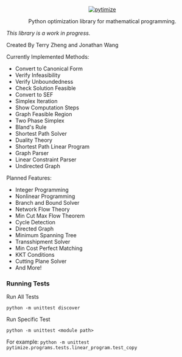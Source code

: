 <p align="center">
  <a href="">
    <img alt="pytimize" src="https://terrytm.com/files/pytimize.png">
  </a>
</p>

<p align="center">
  Python optimization library for mathematical programming.
</p>


*This library is a work in progress.*

Created By Terry Zheng and Jonathan Wang

Currently Implemented Methods:
* Convert to Canonical Form
* Verify Infeasibility
* Verify Unboundedness
* Check Solution Feasible
* Convert to SEF
* Simplex Iteration
* Show Computation Steps
* Graph Feasible Region
* Two Phase Simplex
* Bland's Rule
* Shortest Path Solver
* Duality Theory
* Shortest Path Linear Program
* Graph Parser
* Linear Constraint Parser
* Undirected Graph

Planned Features:
* Integer Programming
* Nonlinear Programming
* Branch and Bound Solver
* Network Flow Theory
* Min Cut Max Flow Theorem
* Cycle Detection
* Directed Graph
* Minimum Spanning Tree
* Transshipment Solver
* Min Cost Perfect Matching
* KKT Conditions
* Cutting Plane Solver
* And More!

### Running Tests

Run All Tests

`python -m unittest discover`

Run Specific Test

`python -m unittest <module path>`

For example: `python -m unittest pytimize.programs.tests.linear_program.test_copy`
